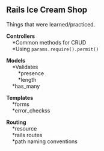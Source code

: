 ## Rails Ice Cream Shop ##  

Things that were learned/practiced. 

**Controllers**   
    *Common methods for CRUD   
    *Using `params.require().permit()`   

**Models**    
    *Validates   
        *presence   
        *length  
    *has_many  

**Templates**  
    *forms  
    *error_checkss  

**Routing**  
    *resource  
    *rails routes  
    *path naming conventions  
